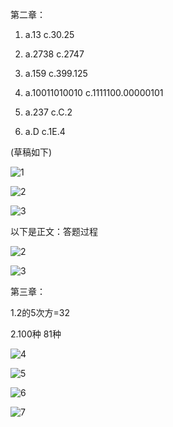第二章：

1.    a.13       c.30.25
2.    a.2738   c.2747
3.    a.159     c.399.125
4.    a.10011010010    c.1111100.00000101

6. a.237     c.C.2

10. a.D         c.1E.4

(草稿如下)

![1](./img/1.jpg)



![2](./img/2.jpg)

![3](./img/3.jpg)





以下是正文：答题过程



![2](./img/4.jpg)



![3](./img/5.jpg)



第三章：

1.2的5次方=32

2.100种        81种

![4](./img/6.jpg)



![5](./img/7.jpg)



![6](./img/8.jpg)



![7](./img/9.jpg)


